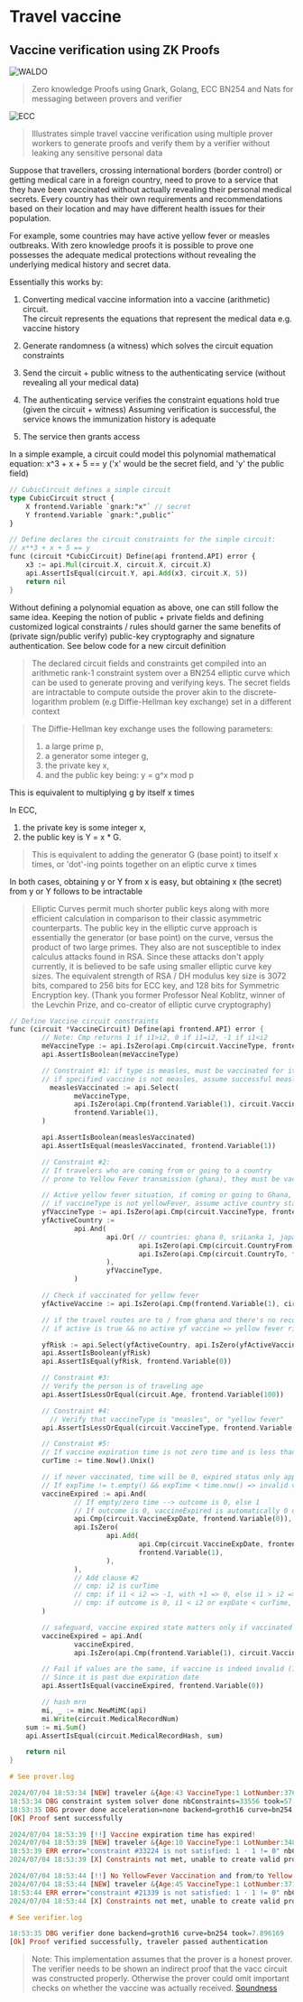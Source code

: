 # Travel vaccine
## Vaccine verification using ZK Proofs

![WALDO](https://github.com/brpandey/vacc/blob/main/waldo.jpeg?raw=true)


> Zero knowledge Proofs using Gnark, Golang, ECC BN254 and Nats for messaging between provers and verifier

![ECC](https://github.com/brpandey/vacc/blob/main/ecc.jpg?raw=true)

> Illustrates simple travel vaccine verification using multiple prover workers to generate proofs
> and verify them by a verifier without leaking any sensitive personal data

Suppose that travellers, crossing international borders (border control) or
getting medical care in a foreign country, need to prove to a service that they have been
vaccinated without actually revealing their personal medical secrets.  Every country has their own requirements
and recommendations based on their location and may have different health issues for their population.

For example, some countries may have active yellow fever or measles outbreaks.
With zero knowledge proofs it is possible to prove one possesses the adequate medical protections without 
revealing the underlying medical history and secret data.

Essentially this works by:

1) Converting medical vaccine information into a vaccine (arithmetic) circuit.  
The circuit represents the equations that represent the medical data e.g. vaccine history

2) Generate randomness (a witness) which solves the circuit equation constraints

3) Send the circuit + public witness to the authenticating service (without revealing all your medical data)

4) The authenticating service verifies the constraint equations hold true (given the circuit + witness)
Assuming verification is successful, the service knows the immunization history is adequate

5) The service then grants access

In a simple example, a circuit could model this polynomial mathematical equation: x^3 + x + 5 == y
('x' would be the secret field, and 'y' the public field)

```rust
// CubicCircuit defines a simple circuit
type CubicCircuit struct {
	X frontend.Variable `gnark:"x"` // secret
	Y frontend.Variable `gnark:",public"`
}

// Define declares the circuit constraints for the simple circuit:
// x**3 + x + 5 == y
func (circuit *CubicCircuit) Define(api frontend.API) error {
	x3 := api.Mul(circuit.X, circuit.X, circuit.X)
	api.AssertIsEqual(circuit.Y, api.Add(x3, circuit.X, 5))
	return nil
}
```

Without defining a polynomial equation as above, one can still follow the same idea.
Keeping the notion of public + private fields and defining customized logical constraints / rules
should garner the same benefits of (private sign/public verify) public-key cryptography and signature authentication.
See below code for a new circuit definition

> The declared circuit fields and constraints get compiled into an arithmetic rank-1 constraint system over
> a BN254 elliptic curve which can be used to generate proving and verifying keys.
> The secret fields are intractable to compute outside the prover akin to the discrete-logarithm problem
> (e.g Diffie-Hellman key exchange) set in a different context

> The Diffie-Hellman key exchange uses the following parameters:
> 1) a large prime p,
> 2) a generator some integer g,
> 3) the private key x,
> 4) and the public key being: y = g^x mod p

This is equivalent to multiplying g by itself x times

In ECC, 
1) the private key is some integer x, 
2) the public key is Y = x * G.

> This is equivalent to adding the generator G (base point) to itself x times, or 'dot'-ing points together on an eliptic curve x times

In both cases, obtaining y or Y from x is easy, but obtaining x (the secret) from y or Y follows to be intractable

> Elliptic Curves permit much shorter public keys along with more efficient calculation in comparison to their classic asymmetric counterparts.
> The public key in the elliptic curve approach is essentially the generator (or base point) on the curve, versus the product of two large primes.
> They also are not susceptible to index calculus attacks found in RSA.
> Since these attacks don't apply currently, it is believed to be safe using smaller elliptic curve key sizes. 
> The equivalent strength of RSA / DH modulus key size is 3072 bits, compared to 256 bits for ECC key, and 128 bits for Symmetric Encryption key.
> (Thank you former Professor Neal Koblitz, winner of the Levchin Prize, and co-creator of elliptic curve cryptography)

```rust
// Define Vaccine circuit constraints
func (circuit *VaccineCircuit) Define(api frontend.API) error {
        // Note: Cmp returns 1 if i1>i2, 0 if i1=i2, -1 if i1<i2
        meVaccineType := api.IsZero(api.Cmp(circuit.VaccineType, frontend.Variable(measles)))
        api.AssertIsBoolean(meVaccineType)

        // Constraint #1: if type is measles, must be vaccinated for it
        // if specified vaccine is not measles, assume successful measles vaccination
	      measlesVaccinated := api.Select(
                meVaccineType,
                api.IsZero(api.Cmp(frontend.Variable(1), circuit.VaccinatedSecret)), // is vaccinated?
                frontend.Variable(1),
        )

        api.AssertIsBoolean(measlesVaccinated)
        api.AssertIsEqual(measlesVaccinated, frontend.Variable(1))

        // Constraint #2:
        // If travelers who are coming from or going to a country
        // prone to Yellow Fever transmission (ghana), they must be vaccinated against YF

        // Active yellow fever situation, if coming or going to Ghana, and if vaccineType is yellowFever
        // if vaccineType is not yellowFever, assume active country status is irrelevant or 0..
        yfVaccineType := api.IsZero(api.Cmp(circuit.VaccineType, frontend.Variable(yellowFever)))
        yfActiveCountry :=
                api.And(
                        api.Or( // countries: ghana 0, sriLanka 1, japan 2
                                api.IsZero(api.Cmp(circuit.CountryFrom, frontend.Variable(ghana))),
                                api.IsZero(api.Cmp(circuit.CountryTo, frontend.Variable(ghana))),
                        ),
                        yfVaccineType,
                )

        // Check if vaccinated for yellow fever
        yfActiveVaccine := api.IsZero(api.Cmp(frontend.Variable(1), circuit.VaccinatedSecret))

        // if the travel routes are to / from ghana and there's no record of yf vaccination mark as risk
        // if active is true && no active yf vaccine => yellow fever risk

        yfRisk := api.Select(yfActiveCountry, api.IsZero(yfActiveVaccine), frontend.Variable(0))
        api.AssertIsBoolean(yfRisk)
        api.AssertIsEqual(yfRisk, frontend.Variable(0))

        // Constraint #3:
        // Verify the person is of traveling age
        api.AssertIsLessOrEqual(circuit.Age, frontend.Variable(100))

        // Constraint #4:
	      // Verify that vaccineType is "measles", or "yellow fever"
        api.AssertIsLessOrEqual(circuit.VaccineType, frontend.Variable(yellowFever))

        // Constraint #5:
        // If vaccine expiration time is not zero time and is less than now, denote that vaccine is not valid
        curTime := time.Now().Unix()

        // if never vaccinated, time will be 0, expired status only applies to if was previously vaccinated
        // If expTime != t.empty() && expTime < time.now() => invalid vaccine
        vaccineExpired := api.And(
                // If empty/zero time --> outcome is 0, else 1
                // If outcome is 0, vaccineExpired is automatically 0 or (valid)
                api.Cmp(circuit.VaccineExpDate, frontend.Variable(0)),
                api.IsZero(
                        api.Add(
                                api.Cmp(circuit.VaccineExpDate, frontend.Variable(curTime)),
                                frontend.Variable(1),
                        ),
                ),
                // Add clause #2
                // cmp: i2 is curTime
                // cmp: if i1 < i2 => -1, with +1 => 0, else i1 > i2 => 1, then with +1 => 2, else else i1 == i2 => 0, w/ +1 => 1
                // cmp: if outcome is 0, i1 < i2 or expDate < curTime, so invalid or 1
        )

        // safeguard, vaccine expired state matters only if vaccinated
        vaccineExpired = api.And(
                vaccineExpired,
                api.IsZero(api.Cmp(frontend.Variable(1), circuit.VaccinatedSecret)))

        // Fail if values are the same, if vaccine is indeed invalid (1)
        // Since it is past due expiration date
        api.AssertIsEqual(vaccineExpired, frontend.Variable(0))

        // hash mrn
        mi, _ := mimc.NewMiMC(api)
        mi.Write(circuit.MedicalRecordNum)
	sum := mi.Sum()
	api.AssertIsEqual(circuit.MedicalRecordHash, sum)

	return nil
}
```


```haskell
# See prover.log

2024/07/04 18:53:34 [NEW] traveler &{Age:43 VaccineType:1 LotNumber:376503936263800 Dob:339120000 MedicalRecordNum:343664090834775 MedicalRecordHash:[1 122 128 147 216 145 131 178 86 107 176 131 29 150 250 70 40 110 25 192 65 198 185 220 200 200 184 44 178 163 125 106] CountryFrom:1 CountryTo:2 VaccinatedSecret:0 VaccineExpDate:0}
18:53:34 DBG constraint system solver done nbConstraints=33556 took=57.245394
18:53:35 DBG prover done acceleration=none backend=groth16 curve=bn254 nbConstraints=33556 took=1675.115905
[OK] Proof sent successfully

2024/07/04 18:53:39 [!!] Vaccine expiration time has expired!
2024/07/04 18:53:39 [NEW] traveler &{Age:10 VaccineType:1 LotNumber:348367540237593 Dob:1389571200 MedicalRecordNum:376894624500803 MedicalRecordHash:[39 75 3 159 205 21 223 79 60 185 2 252 222 27 60 204 200 171 178 228 211 246 210 200 208 155 87 158 142 77 51 135] CountryFrom:2 CountryTo:0 VaccinatedSecret:1 VaccineExpDate:1645574400}
18:53:39 ERR error="constraint #33224 is not satisfied: 1 ⋅ 1 != 0" nbConstraints=33556
2024/07/04 18:53:39 [X] Constraints not met, unable to create valid proof: constraint #33224 is not satisfied: 1 ⋅ 1 != 0

2024/07/04 18:53:44 [!!] No YellowFever Vaccination and from/to Yellow Fever Area
2024/07/04 18:53:44 [NEW] traveler &{Age:45 VaccineType:1 LotNumber:371864288485165 Dob:270345600 MedicalRecordNum:373531245071625 MedicalRecordHash:[0 245 28 207 54 75 10 252 120 198 56 69 167 141 70 43 255 166 168 237 249 238 123 111 99 236 203 176 84 6 113 104] CountryFrom:0 CountryTo:1 VaccinatedSecret:0 VaccineExpDate:0}
18:53:44 ERR error="constraint #21339 is not satisfied: 1 ⋅ 1 != 0" nbConstraints=33556
2024/07/04 18:53:44 [X] Constraints not met, unable to create valid proof: constraint #21339 is not satisfied: 1 ⋅ 1 != 0
```


```haskell
# See verifier.log

18:53:35 DBG verifier done backend=groth16 curve=bn254 took=7.896169
[Ok] Proof verified successfully, traveler passed authentication
```

> Note: This implementation assumes that the prover is a honest prover.
> The verifier needs to be shown an indirect proof that the vacc circuit was constructed properly.
> Otherwise the prover could omit important checks on whether the vaccine was actually received.
> [Soundness](https://medium.com/web3studio/a-simple-explanation-of-zero-knowledge-proofs-ca574092e73b)

